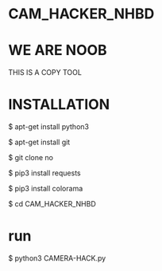 # CAM_HACKER_NHBD
# WE ARE NOOB
THIS IS A COPY TOOL

# INSTALLATION

$ apt-get install python3

$ apt-get install git

$ git clone no

$ pip3 install requests

$ pip3 install colorama

$ cd CAM_HACKER_NHBD

# run
$ python3 CAMERA-HACK.py
